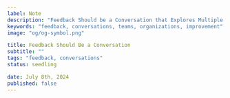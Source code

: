 ```yaml
---
label: Note
description: "Feedback Should be a Conversation that Explores Multiple Perspectives"
keywords: "feedback, conversations, teams, organizations, improvement"
image: "og/og-symbol.png"

title: Feedback Should Be a Conversation
subtitle: ""
tags: "feedback, conversations"
status: seedling

date: July 8th, 2024
published: false
---
```

